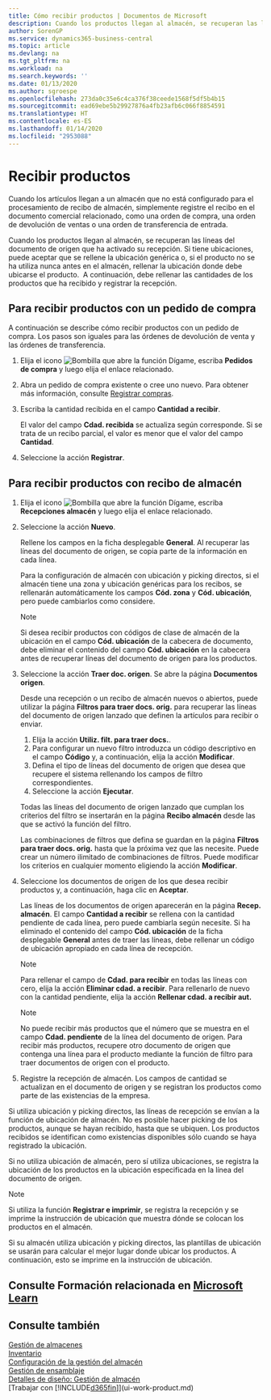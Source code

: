 ```yaml
---
title: Cómo recibir productos | Documentos de Microsoft
description: Cuando los productos llegan al almacén, se recuperan las líneas del documento de origen que ha activado su recepción. 
author: SorenGP
ms.service: dynamics365-business-central
ms.topic: article
ms.devlang: na
ms.tgt_pltfrm: na
ms.workload: na
ms.search.keywords: ''
ms.date: 01/13/2020
ms.author: sgroespe
ms.openlocfilehash: 273da0c35e6c4ca376f38ceede1568f5df5b4b15
ms.sourcegitcommit: ead69ebe5b29927876a4fb23afb6c066f8854591
ms.translationtype: HT
ms.contentlocale: es-ES
ms.lasthandoff: 01/14/2020
ms.locfileid: "2953088"
---
```

# <a name="receive-items"></a>Recibir productos
Cuando los artículos llegan a un almacén que no está configurado para el procesamiento de recibo de almacén, simplemente registre el recibo en el documento comercial relacionado, como una orden de compra, una orden de devolución de ventas o una orden de transferencia de entrada.

Cuando los productos llegan al almacén, se recuperan las líneas del documento de origen que ha activado su recepción. Si tiene ubicaciones, puede aceptar que se rellene la ubicación genérica o, si el producto no se ha utiliza nunca antes en el almacén, rellenar la ubicación donde debe ubicarse el producto.  A continuación, debe rellenar las cantidades de los productos que ha recibido y registrar la recepción.  

## <a name="to-receive-items-with-a-purchase-order"></a>Para recibir productos con un pedido de compra
A continuación se describe cómo recibir productos con un pedido de compra. Los pasos son iguales para las órdenes de devolución de venta y las órdenes de transferencia.  
1. Elija el icono ![Bombilla que abre la función Dígame](media/ui-search/search_small.png "Dígame qué desea hacer"), escriba **Pedidos de compra** y luego elija el enlace relacionado.
2. Abra un pedido de compra existente o cree uno nuevo. Para obtener más información, consulte [Registrar compras](purchasing-how-record-purchases.md).
3. Escriba la cantidad recibida en el campo **Cantidad a recibir**.

    El valor del campo **Cdad. recibida** se actualiza según corresponde. Si se trata de un recibo parcial, el valor es menor que el valor del campo **Cantidad**.
4. Seleccione la acción **Registrar**.

## <a name="to-receive-items-with-a-warehouse-receipt"></a>Para recibir productos con recibo de almacén
1.  Elija el icono ![Bombilla que abre la función Dígame](media/ui-search/search_small.png "Dígame qué desea hacer"), escriba **Recepciones almacén** y luego elija el enlace relacionado.  
2.  Seleccione la acción **Nuevo**.  

    Rellene los campos en la ficha desplegable **General**. Al recuperar las líneas del documento de origen, se copia parte de la información en cada línea.  

    Para la configuración de almacén con ubicación y picking directos, si el almacén tiene una zona y ubicación genéricas para los recibos, se rellenarán automáticamente los campos **Cód. zona** y **Cód. ubicación**, pero puede cambiarlos como considere.  

    > [!NOTE]  
    >  Si desea recibir productos con códigos de clase de almacén de la ubicación en el campo **Cód. ubicación** de la cabecera de documento, debe eliminar el contenido del campo **Cód. ubicación** en la cabecera antes de recuperar líneas del documento de origen para los productos.  
3.  Seleccione la acción **Traer doc. origen**. Se abre la página **Documentos origen**.

    Desde una recepción o un recibo de almacén nuevos o abiertos, puede utilizar la página **Filtros para traer docs. orig.** para recuperar las líneas del documento de origen lanzado que definen la artículos para recibir o enviar.

    1. Elija la acción **Utiliz. filt. para traer docs.**.  
    2. Para configurar un nuevo filtro introduzca un código descriptivo en el campo **Código** y, a continuación, elija la acción **Modificar**.  
    3. Defina el tipo de líneas del documento de origen que desea que recupere el sistema rellenando los campos de filtro correspondientes.  
    4. Seleccione la acción **Ejecutar**.  

    Todas las líneas del documento de origen lanzado que cumplan los criterios del filtro se insertarán en la página **Recibo almacén** desde las que se activó la función del filtro.  

    Las combinaciones de filtros que defina se guardan en la página **Filtros para traer docs. orig.** hasta que la próxima vez que las necesite. Puede crear un número ilimitado de combinaciones de filtros. Puede modificar los criterios en cualquier momento eligiendo la acción **Modificar**.

4.  Seleccione los documentos de origen de los que desea recibir productos y, a continuación, haga clic en **Aceptar**.  

    Las líneas de los documentos de origen aparecerán en la página **Recep. almacén**. El campo **Cantidad a recibir** se rellena con la cantidad pendiente de cada línea, pero puede cambiarla según necesite. Si ha eliminado el contenido del campo **Cód. ubicación** de la ficha desplegable **General** antes de traer las líneas, debe rellenar un código de ubicación apropiado en cada línea de recepción.  

    > [!NOTE]  
    >  Para rellenar el campo de **Cdad. para recibir** en todas las líneas con cero, elija la acción **Eliminar cdad. a recibir**. Para rellenarlo de nuevo con la cantidad pendiente, elija la acción **Rellenar cdad. a recibir aut.**  

    > [!NOTE]  
    >  No puede recibir más productos que el número que se muestra en el campo **Cdad. pendiente** de la línea del documento de origen. Para recibir más productos, recupere otro documento de origen que contenga una línea para el producto mediante la función de filtro para traer documentos de origen con el producto.  

5.  Registre la recepción de almacén. Los campos de cantidad se actualizan en el documento de origen y se registran los productos como parte de las existencias de la empresa.  

Si utiliza ubicación y picking directos, las líneas de recepción se envían a la función de ubicación de almacén. No es posible hacer picking de los productos, aunque se hayan recibido, hasta que se ubiquen. Los productos recibidos se identifican como existencias disponibles sólo cuando se haya registrado la ubicación.  

Si no utiliza ubicación de almacén, pero sí utiliza ubicaciones, se registra la ubicación de los productos en la ubicación especificada en la línea del documento de origen.  

> [!NOTE]  
>  Si utiliza la función **Registrar e imprimir**, se registra la recepción y se imprime la instrucción de ubicación que muestra dónde se colocan los productos en el almacén.  
>   
>  Si su almacén utiliza ubicación y picking directos, las plantillas de ubicación se usarán para calcular el mejor lugar donde ubicar los productos. A continuación, esto se imprime en la instrucción de ubicación.  

## <a name="see-related-training-at-microsoft-learnlearnmodulesreceive-invoice-dynamics-d365-business-centralindex"></a>Consulte Formación relacionada en [Microsoft Learn](/learn/modules/receive-invoice-dynamics-d365-business-central/index)

## <a name="see-also"></a>Consulte también  
[Gestión de almacenes](warehouse-manage-warehouse.md)  
[Inventario](inventory-manage-inventory.md)  
[Configuración de la gestión del almacén](warehouse-setup-warehouse.md)     
[Gestión de ensamblaje](assembly-assemble-items.md)    
[Detalles de diseño: Gestión de almacén](design-details-warehouse-management.md)  
[Trabajar con [!INCLUDE[d365fin](includes/d365fin_md.md)]](ui-work-product.md)
